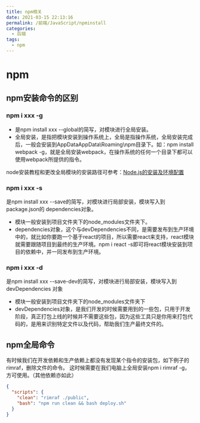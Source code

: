 ```yaml
---
title: npm相关
date: 2021-03-15 22:13:16
permalink: /前端/JavaScript/npminstall
categories:
  - 后端
tags:
  - npm
---
```

# npm
## npm安装命令的区别

### npm i xxx -g

- 是npm install xxx --global的简写，对模块进行全局安装。
- 全局安装，是指把模块安装到操作系统上，全局是指操作系统，全局安装完成后，一般会安装到AppDataAppData\Roaming\npm目录下。如：npm install webpack -g，就是全局安装webpack，在操作系统的任何一个目录下都可以使用webpack所提供的指令。

node安装教程和更改全局模块的安装路径可参考：[Node.js的安装及环境配置](https://blog.csdn.net/weixin_42881768/article/details/105028164)

### npm i xxx -s

是npm install xxx --save的简写，对模块进行局部安装，模块写入到package.json的 dependencies对象。

- 模块一般安装到项目文件夹下的node_modules文件夹下。
- dependencies对象，这个与devDependencies不同，是需要发布到生产环境中的，就比如你要跑一个基于react的项目，所以需要react来支持，react模块就需要跟随项目到最终的生产环境。npm i react -s即可将react模块安装到项目的依赖中，并一同发布到生产环境。

### npm i xxx -d

是npm install xxx --save-dev的简写，对模块进行局部安装，模块写入到 devDependencies 对象

- 模块一般安装到项目文件夹下的node_modules文件夹下
- devDependencies对象，是我们开发的时候需要用到的一些包，只用于开发阶段，真正打包上线的时候并不需要这些包，因为这些工具只是你用来打包代码的，是用来识别特定文件以及代码，帮助我们生产最终文件的。

## npm全局命令

有时候我们在开发依赖和生产依赖上都没有发现某个指令的安装包，如下例子的rimraf，删除文件的命令。
这时候需要在我们电脑上全局安装npm i rimraf -g，方可使用。（其他依赖亦如此）
```json
{
  "scripts": {
    "clean": "rimraf ./public",
    "bash": "npm run clean && bash deploy.sh"
  }
}
```
